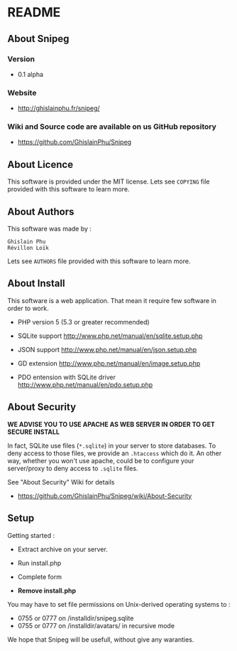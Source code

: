# README

## About Snipeg

### Version

* 0.1 alpha

### Website

* http://ghislainphu.fr/snipeg/

### Wiki and Source code are available on us GitHub repository

* https://github.com/GhislainPhu/Snipeg

## About Licence

This software is provided under the MIT license.
Lets see `COPYING` file provided with this software to learn more.

## About Authors

This software was made by :

	Ghislain Phu
	Révillon Loïk

Lets see `AUTHORS` file provided with this software to learn more.

## About Install

This software is a web application. That mean it require few software in order to work.

* PHP version 5 (5.3 or greater recommended)

* SQLite support http://www.php.net/manual/en/sqlite.setup.php

* JSON support http://www.php.net/manual/en/json.setup.php

* GD extension http://www.php.net/manual/en/image.setup.php

* PDO entension with SQLite driver http://www.php.net/manual/en/pdo.setup.php

## About Security

**WE ADVISE YOU TO USE APACHE AS WEB SERVER IN ORDER TO GET SECURE INSTALL**

In fact, SQLite use files (`*.sqlite`) in your server to store databases.
To deny access to those files, we provide an `.htaccess` which do it.
An other way, whether you won't use apache, could be to configure your server/proxy to deny access to `.sqlite` files.

See "About Security" Wiki for details

* https://github.com/GhislainPhu/Snipeg/wiki/About-Security

## Setup

Getting started :

* Extract archive on your server.

* Run install.php

* Complete form

* **Remove install.php**

You may have to set file permissions on Unix-derived operating systems to :

* 0755 or 0777 on /installdir/snipeg.sqlite
* 0755 or 0777 on /installdir/avatars/ in recursive mode

We hope that Snipeg will be usefull, without give any waranties.
